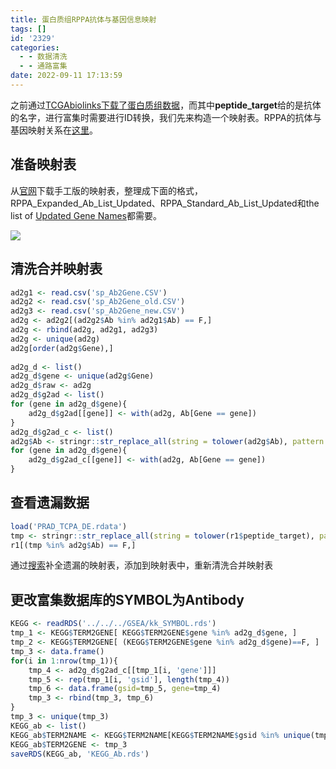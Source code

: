 ```yaml
---
title: 蛋白质组RPPA抗体与基因信息映射
tags: []
id: '2329'
categories:
  - - 数据清洗
  - - 通路富集
date: 2022-09-11 17:13:59
---
```


之前通过[TCGAbiolinks下载了蛋白质组数据](https://occdn.limour.top/2325.html)，而其中**peptide\_target**给的是抗体的名字，进行富集时需要进行ID转换，我们先来构造一个映射表。RPPA的抗体与基因映射关系在[这里](https://www.mdanderson.org/research/research-resources/core-facilities/functional-proteomics-rppa-core/antibody-information-and-protocols.html)。

## 准备映射表

从[官网](https://www.mdanderson.org/research/research-resources/core-facilities/functional-proteomics-rppa-core/antibody-information-and-protocols.html)下载手工版的映射表，整理成下面的格式，RPPA\_Expanded\_Ab\_List\_Updated、RPPA\_Standard\_Ab\_List\_Updated和the list of [Updated Gene Names](https://www.mdanderson.org/content/dam/mdanderson/documents/core-facilities/Functional%20Proteomics%20RPPA%20Core%20Facility/Corrected_Gene_Names.pdf)都需要。

![](https://img.limour.top/archives_2023/2022/09/11/631d8cff8b914.webp)

## 清洗合并映射表

```R
ad2g1 <- read.csv('sp_Ab2Gene.CSV')
ad2g2 <- read.csv('sp_Ab2Gene_old.CSV')
ad2g3 <- read.csv('sp_Ab2Gene_new.CSV')
ad2g <- ad2g2[(ad2g2$Ab %in% ad2g1$Ab) == F,]
ad2g <- rbind(ad2g, ad2g1, ad2g3)
ad2g <- unique(ad2g)
ad2g[order(ad2g$Gene),]
 
ad2g_d <- list()
ad2g_d$gene <- unique(ad2g$Gene)
ad2g_d$raw <- ad2g
ad2g_d$g2ad <- list()
for (gene in ad2g_d$gene){
    ad2g_d$g2ad[[gene]] <- with(ad2g, Ab[Gene == gene])
}
ad2g_d$g2ad_c <- list()
ad2g$Ab <- stringr::str_replace_all(string = tolower(ad2g$Ab), pattern = '(_-\\. /)', replacement = '')
for (gene in ad2g_d$gene){
    ad2g_d$g2ad_c[[gene]] <- with(ad2g, Ab[Gene == gene])
}
```

## 查看遗漏数据

```R
load('PRAD_TCPA_DE.rdata')
tmp <- stringr::str_replace_all(string = tolower(r1$peptide_target), pattern = '(_-\\. /)', replacement = '')
r1[(tmp %in% ad2g$Ab) == F,]
```

通过[搜索](https://bioinformatics.mdanderson.org/NGCHM/compendia/TCGA/html/tcga_rppa_acc_v2.0_protein_protein.html)补全遗漏的映射表，添加到映射表中，重新清洗合并映射表

## 更改富集数据库的SYMBOL为Antibody

```R
KEGG <- readRDS('../../../GSEA/kk_SYMBOL.rds')
tmp_1 <- KEGG$TERM2GENE[ KEGG$TERM2GENE$gene %in% ad2g_d$gene, ]
tmp_2 <- KEGG$TERM2GENE[ (KEGG$TERM2GENE$gene %in% ad2g_d$gene)==F, ]
tmp_3 <- data.frame()
for(i in 1:nrow(tmp_1)){
    tmp_4 <- ad2g_d$g2ad_c[[tmp_1[i, 'gene']]]
    tmp_5 <- rep(tmp_1[i, 'gsid'], length(tmp_4))
    tmp_6 <- data.frame(gsid=tmp_5, gene=tmp_4)
    tmp_3 <- rbind(tmp_3, tmp_6)
}
tmp_3 <- unique(tmp_3)
KEGG_ab <- list()
KEGG_ab$TERM2NAME <- KEGG$TERM2NAME[KEGG$TERM2NAME$gsid %in% unique(tmp_3$gsid),]
KEGG_ab$TERM2GENE <- tmp_3
saveRDS(KEGG_ab, 'KEGG_Ab.rds')
```